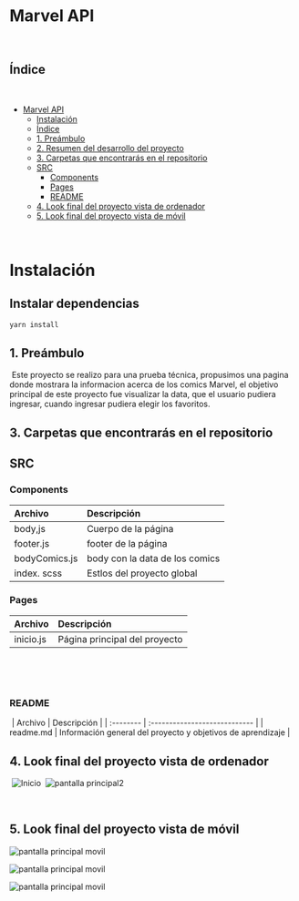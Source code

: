# Marvel API

​

## Índice

​

- [Marvel API](#marvel-api)
  - [Instalación](#instalacion)
  - [Índice](#índice)
  - [1. Preámbulo](#1-preámbulo)
  - [2. Resumen del desarrollo del proyecto](#2-resumen-del-desarrollo-del-proyecto)
  - [3. Carpetas que encontrarás en el repositorio](#3-carpetas-que-encontrarás-en-el-repositorio)
  - [SRC](#src)
    - [Components](#components)
    - [Pages](#Pages)
    - [README](#readme)
  - [4. Look final del proyecto vista de ordenador](#4-look-final-del-proyecto-vista-de-ordenador)
  - [5. Look final del proyecto vista de móvil](#5-look-final-del-proyecto-vista-de-móvil)

​

# Instalación

## Instalar dependencias

```bash
yarn install
```

## 1. Preámbulo

​
Este proyecto se realizo para una prueba técnica, propusimos una pagina donde mostrara la informacion acerca de los comics Marvel, el objetivo principal de este proyecto fue visualizar la data, que el usuario pudiera ingresar, cuando ingresar pudiera elegir los favoritos.
​
​

## 3. Carpetas que encontrarás en el repositorio

## SRC

### Components

| Archivo       | Descripción                    |
| :------------ | :----------------------------- |
| body,js       | Cuerpo de la página            |
| footer.js     | footer de la página            |
| bodyComics.js | body con la data de los comics |
| index. scss   | Estlos del proyecto global     |


### Pages

| Archivo   | Descripción                   |
| :-------- | :---------------------------- |
| inicio.js | Página principal del proyecto |

​

​

### README

​
| Archivo | Descripción |
| :-------- | :---------------------------- |
| readme.md | Información general del proyecto y objetivos de aprendizaje |
​
​

## 4. Look final del proyecto vista de ordenador

​
![Inicio](./src/imagenesFinales/inicio.png)
​
![pantalla principal2](./src/imagenesFinales/lista.png)

​

## 5. Look final del proyecto vista de móvil

![pantalla principal movil](./src/imagenesFinales/inicialMovil.png)

![pantalla principal movil](./src/imagenesFinales/todos.png)

![pantalla principal movil](./src/imagenesFinales/favoritos.png)
